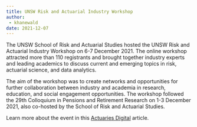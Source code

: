 ```yaml
---
title: UNSW Risk and Actuarial Industry Workshop
author:
 - khanewald
date: 2021-12-07
---
```


The UNSW School of Risk and Actuarial Studies hosted the UNSW Risk and Actuarial Industry Workshop on 6-7 December 2021. The online workshop attracted more than 110 registrants and brought together industry experts and leading academics to discuss current and emerging topics in risk, actuarial science, and data analytics.

The aim of the workshop was to create networks and opportunities for further collaboration between industry and academia in research, education, and social engagement opportunities. The workshop followed the 29th Colloquium in Pensions and Retirement Research on 1-3 December 2021, also co-hosted by the School of Risk and Actuarial Studies.

Learn more about the event in this [Actuaries Digital](https://www.actuaries.digital/2022/01/13/insights-from-the-unsw-risk-and-actuarial-industry-workshop/) article.
